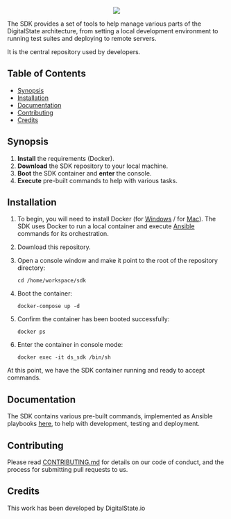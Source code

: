 <p align="center"><a href="http://digitalstate.ca" target="_blank">
    <img src="https://avatars3.githubusercontent.com/u/12055994?s=200&v=4">
</a></p>

The SDK provides a set of tools to help manage various parts of the DigitalState architecture, from setting a local development environment to running test suites and deploying to remote servers.

It is the central repository used by developers.

## Table of Contents

- [Synopsis](#synopsis)
- [Installation](#installation)
- [Documentation](#documentation)
- [Contributing](#contributing)
- [Credits](#credits)

## Synopsis

1. **Install** the requirements (Docker).
2. **Download** the SDK repository to your local machine.
3. **Boot** the SDK container and **enter** the console.
4. **Execute** pre-built commands to help with various tasks.

## Installation

1. To begin, you will need to install Docker (for [Windows](https://www.docker.com/docker-windows) / for [Mac](https://docs.docker.com/docker-for-mac)). The SDK uses Docker to run a local container and execute [Ansible](https://www.ansible.com) commands for its orchestration.

2. Download this repository.

3. Open a console window and make it point to the root of the repository directory:

   ```
   cd /home/workspace/sdk
   ```

4. Boot the container:

   ```
   docker-compose up -d
   ```

5. Confirm the container has been booted successfully:

   ```
   docker ps
   ```

6. Enter the container in console mode:

   ```
   docker exec -it ds_sdk /bin/sh
   ```

At this point, we have the SDK container running and ready to accept commands.

## Documentation

The SDK contains various pre-built commands, implemented as Ansible playbooks [here](resource/orchestration/index.md), to help with development, testing and deployment.

## Contributing

Please read [CONTRIBUTING.md](CONTRIBUTING.md) for details on our code of conduct, and the process for submitting pull requests to us.

## Credits

This work has been developed by DigitalState.io
